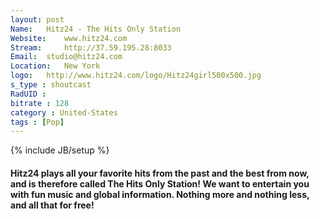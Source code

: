 ```yaml
---
layout: post
Name: 	Hitz24 - The Hits Only Station
Website: 	www.hitz24.com
Stream: 	http://37.59.195.28:8033
Email: 	studio@hitz24.com
Location: 	New York
logo: 	http://www.hitz24.com/logo/Hitz24girl500x500.jpg
s_type : shoutcast
RadUID : 
bitrate : 128
category : United-States
tags : [Pop]
---
```

{% include JB/setup %}

#### Hitz24 plays all your favorite hits from the past and the best from now, and is therefore called The Hits Only Station! We want to entertain you with fun music and global information. Nothing more and nothing less, and all that for free!